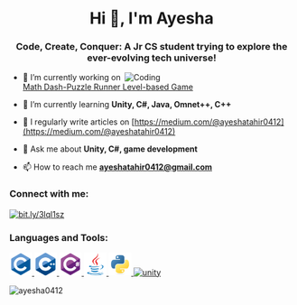 
<h1 align="center">Hi 👋, I'm Ayesha</h1>
<h3 align="center">Code, Create, Conquer: A Jr CS student trying to explore the ever-evolving tech universe!</h3>
<img align="right" alt="Coding" width="300" src="https://camo.githubusercontent.com/c1dcb74cc1c1835b1d716f5051499a2814c683c806b15f04b0eba492863703e9/68747470733a2f2f63646e2e6472696262626c652e636f6d2f75736572732f3733303730332f73637265656e73686f74732f363538313234332f6176656e746f2e676966">


- 🔭 I’m currently working on [Math Dash-Puzzle Runner Level-based Game](https://drive.google.com/file/d/14blnEJxHHNmtsmMGOMCg1Svls-ENB8Kh/view)

- 🌱 I’m currently learning **Unity, C#, Java, Omnet++, C++**

- 📝 I regularly write articles on [https://medium.com/@ayeshatahir0412](https://medium.com/@ayeshatahir0412)

- 💬 Ask me about **Unity, C#, game development**

- 📫 How to reach me **ayeshatahir0412@gmail.com**

<h3 align="left">Connect with me:</h3>
<p align="left">
<a href="[https://linkedin.com/in/bit.ly/ayesha-tahir-awan-7aa512216/]" target="https://linkedin.com/in/bit.ly/ayesha-tahir-awan-7aa512216/"><img align="center" src="https://raw.githubusercontent.com/rahuldkjain/github-profile-readme-generator/master/src/images/icons/Social/linked-in-alt.svg" alt="bit.ly/3lql1sz" height="30" width="40" /></a>
</p>

<h3 align="left">Languages and Tools:</h3>
<p align="left"> <a href="https://www.cprogramming.com/" target="_blank" rel="noreferrer"> <img src="https://raw.githubusercontent.com/devicons/devicon/master/icons/c/c-original.svg" alt="c" width="40" height="40"/> </a> <a href="https://www.w3schools.com/cpp/" target="_blank" rel="noreferrer"> <img src="https://raw.githubusercontent.com/devicons/devicon/master/icons/cplusplus/cplusplus-original.svg" alt="cplusplus" width="40" height="40"/> </a> <a href="https://www.w3schools.com/cs/" target="_blank" rel="noreferrer"> <img src="https://raw.githubusercontent.com/devicons/devicon/master/icons/csharp/csharp-original.svg" alt="csharp" width="40" height="40"/> </a> <a href="https://www.java.com" target="_blank" rel="noreferrer"> <img src="https://raw.githubusercontent.com/devicons/devicon/master/icons/java/java-original.svg" alt="java" width="40" height="40"/> </a> <a href="https://www.python.org" target="_blank" rel="noreferrer"> <img src="https://raw.githubusercontent.com/devicons/devicon/master/icons/python/python-original.svg" alt="python" width="40" height="40"/> </a> <a href="https://unity.com/" target="_blank" rel="noreferrer"> <img src="https://www.vectorlogo.zone/logos/unity3d/unity3d-icon.svg" alt="unity" width="40" height="40"/> </a> </p>

<p><img align="center" src="https://github-readme-stats.vercel.app/api/top-langs?username=ayesha0412&show_icons=true&locale=en&layout=compact" alt="ayesha0412" /></p>
